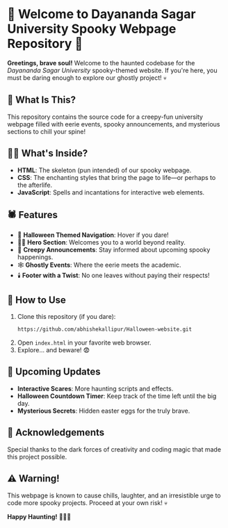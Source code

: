 # 🎃 Welcome to Dayananda Sagar University Spooky Webpage Repository 👻

**Greetings, brave soul!** Welcome to the haunted codebase for the *Dayananda Sagar University* spooky-themed website. If you're here, you must be daring enough to explore our ghostly project! 💀

## 📜 What Is This?
This repository contains the source code for a creepy-fun university webpage filled with eerie events, spooky announcements, and mysterious sections to chill your spine!

## 🧛‍♂️ What's Inside?
- **HTML**: The skeleton (pun intended) of our spooky webpage.
- **CSS**: The enchanting styles that bring the page to life—or perhaps to the afterlife.
- **JavaScript**: Spells and incantations for interactive web elements.

## 🕷️ Features
- 🎃 **Halloween Themed Navigation**: Hover if you dare!
- 🧙‍♂️ **Hero Section**: Welcomes you to a world beyond reality.
- 👀 **Creepy Announcements**: Stay informed about upcoming spooky happenings.
- 🕸️ **Ghostly Events**: Where the eerie meets the academic.
- 🕯️ **Footer with a Twist**: No one leaves without paying their respects!

## 🧟 How to Use
1. Clone this repository (if you dare):
   ```bash
   https://github.com/abhishekallipur/Halloween-website.git
   ```
2. Open `index.html` in your favorite web browser.
3. Explore... and beware! 😨

## 🦇 Upcoming Updates
- **Interactive Scares**: More haunting scripts and effects.
- **Halloween Countdown Timer**: Keep track of the time left until the big day.
- **Mysterious Secrets**: Hidden easter eggs for the truly brave.

## 🙏 Acknowledgements
Special thanks to the dark forces of creativity and coding magic that made this project possible.

## ⚠️ Warning!
This webpage is known to cause chills, laughter, and an irresistible urge to code more spooky projects. Proceed at your own risk! 💀

**Happy Haunting!** 🧙‍♀️🎃

